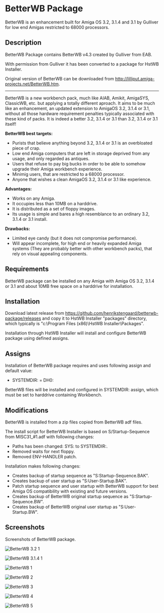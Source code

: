 # BetterWB Package

BetterWB is an enhancement built for Amiga OS 3.2, 3.1.4 and 3.1 by Gulliver for low end Amigas restricted to 68000 processors.

## Description

BetterWB Package contains BetterWB v4.3 created by Gulliver from EAB.

With permission from Gulliver it has been converted to a package for HstWB Installer.

Original version of BetterWB can be downloaded from http://lilliput.amiga-projects.net/BetterWB.htm.

---

BetterWB is a new workbench pack, much like AIAB, Amikit, AmigaSYS, ClassicWB, etc. but applying a totally different aproach. It aims to be much like an enhancement, an updated extension to AmigaOS 3.2, 3.1.4 or 3.1, without all those hardware requirement penalties typically associated with these kind of packs. It is indeed a better 3.2, 3.1.4 or 3.1 than 3.2, 3.1.4 or 3.1 itself!

**BetterWB best targets:**

- Purists that believe anything beyond 3.2, 3.1.4 or 3.1 is an overbloated piece of crap.
- Low end Amiga computers that are left in storage deprived from any usage, and only regarded as antiques.
- Users that refuse to pay big bucks in order to be able to somehow upgrade their Amiga workbench experience.
- Minimig users, that are restricted to a 68000 processor.
- Anyone that wishes a clean AmigaOS 3.2, 3.1.4 or 3.1 like experience.

**Advantages:**

- Works on any Amiga.
- It occupies less than 10MB on a harddrive.
- It is distributed as a set of floppy images.
- Its usage is simple and bares a high resemblance to an ordinary 3.2, 3.1.4 or 3.1 install.

**Drawbacks:**

- Limited eye candy (but it does not compromise performance).
- Will appear incomplete, for high end or heavily expanded Amiga systems (They are probably better with other workbench packs), that rely on visual appealing components.

## Requirements

BetterWB package can be installed on any Amiga with Amiga OS 3.2, 3.1.4 or 3.1 and about 10MB free space on a harddrive for installation.

## Installation

Download latest release from https://github.com/henrikstengaard/betterwb-package/releases and copy it to HstWB Installer "packages" directory, which typically is "c:\Program Files (x86)\HstWB Installer\Packages".

Installation through HstWB Installer will install and configure BetterWB package using defined assigns.

## Assigns

Installation of BetterWB package requires and uses following assign and default value:

- SYSTEMDIR: = DH0:

BetterWB files will be installed and configured in SYSTEMDIR: assign, which must be set to harddrive containing Workbench.

## Modifications

BetterWB is installed from a zip files copied from BetterWB adf files.

The install script for BetterWB Installer is based on S/Startup-Sequence from MISC31_#1.adf with following changes:

- Paths has been changed: SYS: to SYSTEMDIR:.
- Removed waits for next floppy.
- Removed ENV-HANDLER patch.

Installation makes following changes:

- Creates backup of startup sequence as "S:Startup-Sequence.BAK".
- Creates backup of user startup as "S:User-Startup.BAK".
- Patch startup sequence and user startup with BetterWB support for best Amiga OS compatibility with existing and future versions.
- Creates backup of BetterWB original startup sequence as "S:Startup-Sequence.BW".
- Creates backup of BetterWB original user startup as "S:User-Startup.BW".

## Screenshots

Screenshots of BetterWB package.

![BetterWB 3.2 1](screenshots/betterwb_3.2_1.png?raw=true)

![BetterWB 3.1.4 1](screenshots/betterwb_3.1.4_1.png?raw=true)

![BetterWB 1](screenshots/betterwb_1.png?raw=true)

![BetterWB 2](screenshots/betterwb_2.png?raw=true)

![BetterWB 3](screenshots/betterwb_3.png?raw=true)

![BetterWB 4](screenshots/betterwb_4.png?raw=true)

![BetterWB 5](screenshots/betterwb_5.png?raw=true)